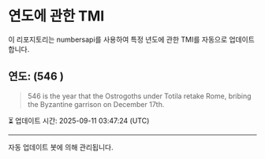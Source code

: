
# 연도에 관한 TMI

이 리포지토리는 numbersapi를 사용하여 특정 년도에 관한 TMI를 자동으로 업데이트합니다.

## 연도: (546 )
> 546 is the year that the Ostrogoths under Totila retake Rome, bribing the Byzantine garrison on December 17th.

⏳ 업데이트 시간: 2025-09-11 03:47:24 (UTC)

---
자동 업데이트 봇에 의해 관리됩니다.
